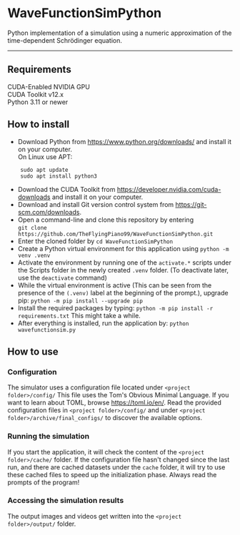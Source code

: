 # WaveFunctionSimPython
Python implementation of a simulation using a numeric approximation of the time-dependent Schrödinger equation.

---

## Requirements
CUDA-Enabled NVIDIA GPU  
CUDA Toolkit v12.x  
Python 3.11 or newer  

## How to install

- Download Python from https://www.python.org/downloads/ and install it on your computer.  
On Linux use APT:
```
    sudo apt update
    sudo apt install python3
```
- Download the CUDA Toolkit from https://developer.nvidia.com/cuda-downloads and install it on your computer.
- Download and install Git version control system from https://git-scm.com/downloads.
- Open a command-line and clone this repository by entering  
`git clone https://github.com/TheFlyingPiano99/WaveFunctionSimPython.git`
- Enter the cloned folder by `cd WaveFunctionSimPython`
- Create a Python virtual environment for this application using `python -m venv .venv`
- Activate the environment by running one of the `activate.*` scripts under the Scripts folder in the newly created `.venv` folder. (To deactivate later, use the `deactivate` command)
- While the virtual environment is active (This can be seen from the presence of the `(.venv)` label at the beginning of the prompt.), upgrade pip: `python -m pip install --upgrade pip`
- Install the required packages by typing: `python -m pip install -r requirements.txt`
This might take a while.
- After everything is installed, run the application by: `python wavefunctionsim.py`

## How to use
### Configuration
The simulator uses a configuration file located under `<project folder>/config/`
This file uses the Tom's Obvious Minimal Language.
If you want to learn about TOML, browse https://toml.io/en/.
Read the provided configuration files in `<project folder>/config/` and under `<project folder>/archive/final_configs/` to discover the available options.

### Running the simulation
If you start the application, it will check the content of the `<project folder>/cache/` folder.
If the configuration file hasn't changed since the last run, and there are cached datasets under the `cache` folder, it will try to use these cached files to speed up the initialization phase.
Always read the prompts of the program!

### Accessing the simulation results
The output images and videos get written into the `<project folder>/output/` folder.



